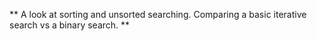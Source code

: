 ** A look at sorting and unsorted searching. Comparing a basic iterative search vs a binary search. **